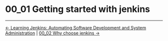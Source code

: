 # 00_01 Getting started with jenkins

<!-- FooterStart -->
---
[← Learning Jenkins: Automating Software Development and System Administration](../../README.md) | [00_02 Why choose jenkins →](../00_02_why_choose_jenkins/README.md)
<!-- FooterEnd -->
